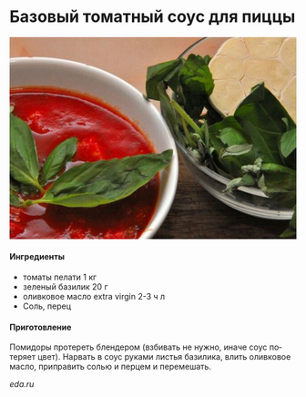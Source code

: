 ﻿---
image: ../pics/tomato-sauce.jpg
---
# Базовый томатный соус для пиццы

![Базовый томатный соус для пиццы](../pics/tomato-sauce.jpg)

#### Ингредиенты

* томаты пелати 1 кг
* зеленый базилик 20 г
* оливковое масло extra virgin 2-3 ч л
* Соль, перец

#### Приготовление

Помидоры протереть блендером (взбивать не нужно, иначе соус по­теряет цвет). Нарвать в соус ­руками листья базилика, влить оливковое масло, приправить солью и перцем и пере­мешать.

*eda.ru*
